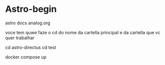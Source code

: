 # Astro-begin

astro docs
analog.org

voce tem quwe faze o cd do nome da cartella principal e da cartella que vc quer trabalhar


cd astro-directus
cd test

docker compose up